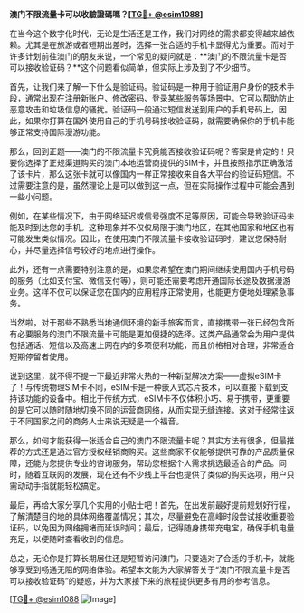 **澳门不限流量卡可以收驗證碼嗎？[[TG💪+ @esim1088](https://t.me/s/esim1088)]**

在当今这个数字化时代，无论是生活还是工作，我们对网络的需求都变得越来越依赖。尤其是在旅游或者短期出差时，选择一张合适的手机卡显得尤为重要。而对于许多计划前往澳门的朋友来说，一个常见的疑问就是：**澳门的不限流量卡是否可以接收验证码？**这个问题看似简单，但实际上涉及到了不少细节。

首先，让我们来了解一下什么是验证码。验证码是一种用于验证用户身份的技术手段，通常出现在注册新账户、修改密码、登录某些服务等场景中。它可以帮助防止恶意攻击和垃圾信息的骚扰。验证码一般通过短信发送到用户的手机号码上，因此，如果你打算在国外使用自己的手机号码接收验证码，就需要确保你的手机卡能够正常支持国际漫游功能。

那么，回到正题——澳门的不限流量卡究竟能否接收验证码呢？答案是肯定的！只要你选择了正规渠道购买的澳门本地运营商提供的SIM卡，并且按照指示正确激活了该卡片，那么这张卡就可以像国内一样正常接收来自各大平台的验证码短信。不过需要注意的是，虽然理论上是可以做到这一点，但在实际操作过程中可能会遇到一些小问题。

例如，在某些情况下，由于网络延迟或信号强度不足等原因，可能会导致验证码未能及时到达您的手机。这种现象并不仅仅局限于澳门地区，在其他国家和地区也有可能发生类似情况。因此，在使用澳门不限流量卡接收验证码时，建议您保持耐心，并尽量选择信号较好的地点进行操作。

此外，还有一点需要特别注意的是，如果您希望在澳门期间继续使用国内手机号码的服务（比如支付宝、微信支付等），则可能还需要考虑开通国际长途及数据漫游业务。这样不仅可以保证您在国内的应用程序正常使用，也能更方便地处理紧急事务。

当然啦，对于那些不熟悉当地通信环境的新手旅客而言，直接携带一张已经包含所有必要服务的澳门不限流量卡可能是更加便捷的选择。这类产品通常会为用户提供包括通话、短信以及高速上网在内的多项便利功能，而且价格相对合理，非常适合短期停留者使用。

说到这里，就不得不提一下最近非常火热的一种新型解决方案——虚拟eSIM卡了！与传统物理SIM卡不同，eSIM卡是一种嵌入式芯片技术，可以直接下载到支持该功能的设备中。相比于传统方式，eSIM卡不仅体积小巧、易于携带，更重要的是它可以随时随地切换不同的运营商网络，从而实现无缝连接。这对于经常往返于不同国家之间的商务人士来说无疑是一个福音。

那么，如何才能获得一张适合自己的澳门不限流量卡呢？其实方法有很多，但最推荐的方式还是通过官方授权经销商购买。这些商家不仅能够提供可靠的产品质量保障，还能为您提供专业的咨询服务，帮助您根据个人需求挑选最适合的产品。同时，随着互联网的发展，现在还有不少线上平台也提供了类似的购买选项，用户只需动动手指就能轻松搞定。

最后，再给大家分享几个实用的小贴士吧！首先，在出发前最好提前规划好行程，了解清楚目的地的具体网络覆盖情况；其次，尽量避免在高峰时段尝试接收重要验证码，以免因为网络拥堵而延误时间；最后，记得随身携带充电宝，确保手机电量充足，以便随时查看收到的信息。

总之，无论你是打算长期居住还是短暂访问澳门，只要选对了合适的手机卡，就能够享受到畅通无阻的网络体验。希望本文能为大家解答关于“澳门不限流量卡是否可以接收验证码”的疑惑，并为大家接下来的旅程提供更多有用的参考信息。

[[TG💪+ @esim1088](https://t.me/s/esim1088) ![Image](https://i.postimg.cc/4NQfJmqS/Snipaste-2025-05-13-00-14-12.png)]